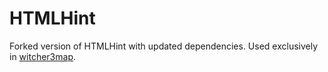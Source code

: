 # HTMLHint

Forked version of HTMLHint with updated dependencies. Used exclusively in [witcher3map](https://github.com/witcher3map/witcher3map).
